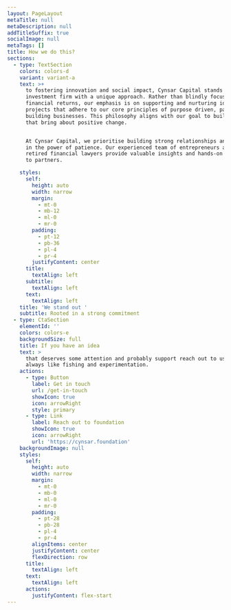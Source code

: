 ```yaml
---
layout: PageLayout
metaTitle: null
metaDescription: null
addTitleSuffix: true
socialImage: null
metaTags: []
title: How we do this?
sections:
  - type: TextSection
    colors: colors-d
    variant: variant-a
    text: >+
      to fostering innovation and social impact, Cynsar Capital stands out as a 
      investment firm with a unique approach. Rather than blindly focusing on
      financial returns, our emphasis is on supporting and nurturing ideas and
      projects that adhere to our core principles of purpose driven, patiently
      building businesses. This philosophy aligns with our goal to build thesis 
      that bring about positive change.


      At Cynsar Capital, we prioritise building strong relationships and believe
      in the power of patience. Our experienced team of entrepreneurs and
      retired financial lawyers provide valuable insights and hands-on support
      to partners.

    styles:
      self:
        height: auto
        width: narrow
        margin:
          - mt-0
          - mb-12
          - ml-0
          - mr-0
        padding:
          - pt-12
          - pb-36
          - pl-4
          - pr-4
        justifyContent: center
      title:
        textAlign: left
      subtitle:
        textAlign: left
      text:
        textAlign: left
    title: 'We stand out '
    subtitle: Rooted in a strong commitment
  - type: CtaSection
    elementId: ''
    colors: colors-e
    backgroundSize: full
    title: If you have an idea
    text: >
      that deserves some attention and probably support reach out to us. We
      always like fishing and experimentation.
    actions:
      - type: Button
        label: Get in touch
        url: /get-in-touch
        showIcon: true
        icon: arrowRight
        style: primary
      - type: Link
        label: Reach out to foundation
        showIcon: true
        icon: arrowRight
        url: 'https://cynsar.foundation'
    backgroundImage: null
    styles:
      self:
        height: auto
        width: narrow
        margin:
          - mt-0
          - mb-0
          - ml-0
          - mr-0
        padding:
          - pt-28
          - pb-28
          - pl-4
          - pr-4
        alignItems: center
        justifyContent: center
        flexDirection: row
      title:
        textAlign: left
      text:
        textAlign: left
      actions:
        justifyContent: flex-start
---
```

